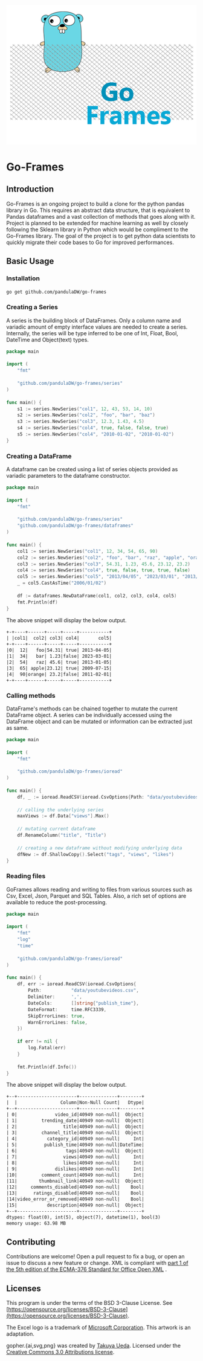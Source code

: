 <img src="./logo.png" alt="GoFrames logo">

# Go-Frames

## Introduction

Go-Frames is an ongoing project to build a clone for the python pandas library in Go. This requires an abstract data
structure, that is equivalent to Pandas dataframes and a vast collection of methods that goes along with it. Project is
planned to be extended for machine learning as well by closely following the Sklearn library in Python which would be
compliment to the Go-Frames library. The goal of the project is to get python data scientists to quickly migrate their
code bases to Go for improved performances.

## Basic Usage

### Installation

```bash
go get github.com/pandulaDW/go-frames
```

### Creating a Series

A series is the building block of DataFrames. Only a column name and variadic amount of empty interface values are
needed to create a series. Internally, the series will be type inferred to be one of Int, Float, Bool, DateTime and
Object(text) types.

```go
package main

import (
	"fmt"

	"github.com/pandulaDW/go-frames/series"
)

func main() {
	s1 := series.NewSeries("col1", 12, 43, 53, 14, 10)
	s2 := series.NewSeries("col2", "foo", "bar", "baz")
	s3 := series.NewSeries("col3", 12.3, 1.43, 4.5)
	s4 := series.NewSeries("col4", true, false, false, true)
	s5 := series.NewSeries("col4", "2010-01-02", "2010-01-02")
}
```

### Creating a DataFrame

A dataframe can be created using a list of series objects provided as variadic parameters to the dataframe constructor.

```go
package main

import (
	"fmt"

	"github.com/pandulaDW/go-frames/series"
	"github.com/pandulaDW/go-frames/dataframes"
)

func main() {
	col1 := series.NewSeries("col1", 12, 34, 54, 65, 90)
	col2 := series.NewSeries("col2", "foo", "bar", "raz", "apple", "orange")
	col3 := series.NewSeries("col3", 54.31, 1.23, 45.6, 23.12, 23.2)
	col4 := series.NewSeries("col4", true, false, true, true, false)
	col5 := series.NewSeries("col5", "2013/04/05", "2023/03/01", "2013/01/05", "2009/07/15", "2011/02/01")
	_ = col5.CastAsTime("2006/01/02")

	df := dataframes.NewDataFrame(col1, col2, col3, col4, col5)
	fmt.Println(df)
}
```

The above snippet will display the below output.

````shell
+-+----+------+-----+-----+-----------+
| |col1|  col2| col3| col4|       col5|
+-+----+------+-----+-----+-----------+
|0|  12|   foo|54.31| true| 2013-04-05|
|1|  34|   bar| 1.23|false| 2023-03-01|
|2|  54|   raz| 45.6| true| 2013-01-05|
|3|  65| apple|23.12| true| 2009-07-15|
|4|  90|orange| 23.2|false| 2011-02-01|
+-+----+------+-----+-----+-----------+
````

### Calling methods

DataFrame's methods can be chained together to mutate the current DataFrame object. A series can be individually
accessed using the DataFrame object and can be mutated or information can be extracted just as same.

```go
package main

import (
	"fmt"

	"github.com/pandulaDW/go-frames/ioread"
)

func main() {
	df, _ := ioread.ReadCSV(ioread.CsvOptions{Path: "data/youtubevideos.csv"})

	// calling the underlying series
	maxViews := df.Data["views"].Max()

	// mutating current dataframe
	df.RenameColumn("title", "Title")

	// creating a new dataframe without modifying underlying data
	dfNew := df.ShallowCopy().Select("tags", "views", "likes")
}
```

### Reading files

GoFrames allows reading and writing to files from various sources such as Csv, Excel, Json, Parquet and SQL Tables.
Also, a rich set of options are available to reduce the post-processing.

```go
package main

import (
	"fmt"
	"log"
	"time"

	"github.com/pandulaDW/go-frames/ioread"
)

func main() {
	df, err := ioread.ReadCSV(ioread.CsvOptions{
		Path:           "data/youtubevideos.csv",
		Delimiter:      ',',
		DateCols:       []string{"publish_time"},
		DateFormat:     time.RFC3339,
		SkipErrorLines: true,
		WarnErrorLines: false,
	})

	if err != nil {
		log.Fatal(err)
	}

	fmt.Println(df.Info())
}
```

The above snippet will display the below output.

````shell
+--+----------------------+--------------+--------+
|  |                Column|Non-Null Count|   Dtype|
+--+----------------------+--------------+--------+
| 0|              video_id|40949 non-null|  Object|
| 1|         trending_date|40949 non-null|  Object|
| 2|                 title|40949 non-null|  Object|
| 3|         channel_title|40949 non-null|  Object|
| 4|           category_id|40949 non-null|     Int|
| 5|          publish_time|40949 non-null|DateTime|
| 6|                  tags|40949 non-null|  Object|
| 7|                 views|40949 non-null|     Int|
| 8|                 likes|40949 non-null|     Int|
| 9|              dislikes|40949 non-null|     Int|
|10|         comment_count|40949 non-null|     Int|
|11|        thumbnail_link|40949 non-null|  Object|
|12|     comments_disabled|40949 non-null|    Bool|
|13|      ratings_disabled|40949 non-null|    Bool|
|14|video_error_or_removed|40949 non-null|    Bool|
|15|           description|40949 non-null|  Object|
+--+----------------------+--------------+--------+
dtypes: float(0), int(5), object(7), datetime(1), bool(3)
memory usage: 63.98 MB
````

## Contributing

Contributions are welcome! Open a pull request to fix a bug, or open an issue to discuss a new feature or change. XML is
compliant
with [part 1 of the 5th edition of the ECMA-376 Standard for Office Open XML](http://www.ecma-international.org/publications/standards/Ecma-376.htm)
.

## Licenses

This program is under the terms of the BSD 3-Clause License.
See [https://opensource.org/licenses/BSD-3-Clause](https://opensource.org/licenses/BSD-3-Clause).

The Excel logo is a trademark of [Microsoft Corporation](https://aka.ms/trademarks-usage). This artwork is an
adaptation.

gopher.{ai,svg,png} was created by [Takuya Ueda](https://twitter.com/tenntenn). Licensed under
the [Creative Commons 3.0 Attributions license](http://creativecommons.org/licenses/by/3.0/).
